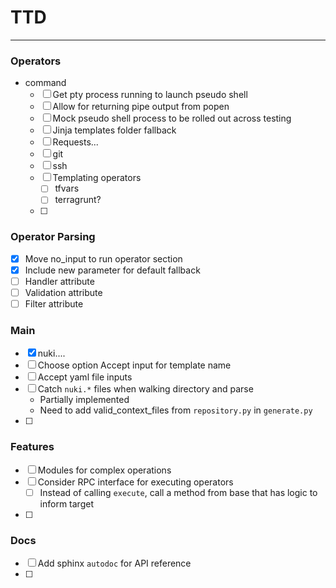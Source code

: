 
# TTD
---

### Operators
- command
  - [ ] Get pty process running to launch pseudo shell
  - [ ] Allow for returning pipe output from popen
  - [ ] Mock pseudo shell process to be rolled out across testing
  - [ ] Jinja templates folder fallback
  - [ ] Requests...
  - [ ] git
  - [ ] ssh
  - [ ] Templating operators
      - [ ] tfvars
      - [ ] terragrunt?
  - [ ]

### Operator Parsing
- [x] Move no_input to run operator section
- [x] Include new parameter for default fallback
- [ ] Handler attribute
- [ ] Validation attribute
- [ ] Filter attribute

### Main
- [x] nuki....
- [ ] Choose option Accept input for template name
- [ ] Accept yaml file inputs
- [ ] Catch `nuki.*` files when walking directory and parse
    - Partially implemented
    - Need to add valid_context_files from `repository.py` in `generate.py`
- [ ]

### Features
- [ ] Modules for complex operations
- [ ] Consider RPC interface for executing operators
    - [ ] Instead of calling `execute`, call a method from base that has logic to inform target
- [ ]

### Docs
- [ ] Add sphinx `autodoc` for API reference
- [ ]
